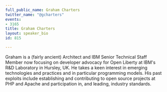 ```yaml
---
full_public_name: Graham Charters
twitter_name: "@gcharters"
events:
- 3165
title: Graham Charters
layout: speaker_bio
id: 815

---
```

Graham is a (fairly ancient) Architect and IBM Senior Technical Staff Member now focusing on developer advocacy for Open Liberty at IBM's R&D Laboratory in Hursley, UK. He takes a keen interest in emerging technologies and practices and in particular programming models. His past exploits include establishing and contributing to open source projects at PHP and Apache and participation in, and leading, industry standards.